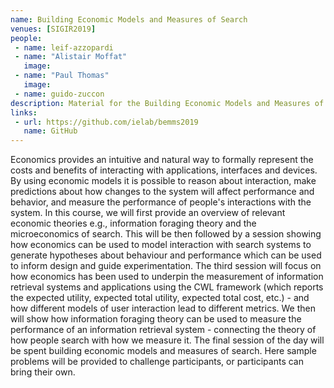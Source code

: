 ```yaml
---
name: Building Economic Models and Measures of Search
venues: [SIGIR2019]
people:
 - name: leif-azzopardi
 - name: "Alistair Moffat"
   image: 
 - name: "Paul Thomas"
   image:
 - name: guido-zuccon
description: Material for the Building Economic Models and Measures of Search tutorial at SIGIR 2019
links: 
 - url: https://github.com/ielab/bemms2019
   name: GitHub
---
```




Economics provides an intuitive and natural way to formally represent the costs and benefits of interacting with applications, interfaces and devices. By using economic models it is possible to reason about interaction, make predictions about how changes to the system will affect performance and behavior, and measure the performance of people's interactions with the system.  In this course, we will first provide an overview of relevant economic theories e.g., information foraging theory and the microeconomics of search. This will be then followed by a session showing how economics can be used to model interaction with search systems to generate hypotheses about behaviour and performance which can be used to inform design and guide experimentation. The third session will focus on how economics has been used to underpin the measurement of information retrieval systems and applications using the CWL framework (which reports the expected utility, expected total utility, expected total cost, etc.) - and how  different models of user interaction lead to different metrics. We then will show how information foraging theory can be used to measure the performance of an information retrieval system - connecting the theory of how people search with how we measure it. The final session of the day will be spent building economic models and measures of search. Here sample problems will be provided to challenge participants, or participants can bring their own.